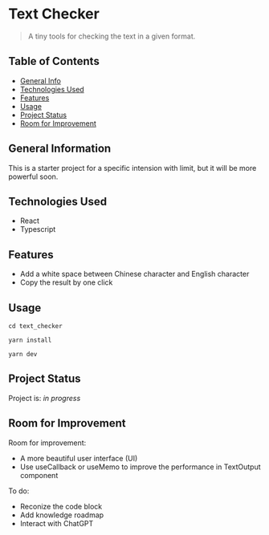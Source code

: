 # Text Checker
> A tiny tools for checking the text in a given format.

## Table of Contents
* [General Info](#general-information)
* [Technologies Used](#technologies-used)
* [Features](#features)
* [Usage](#usage)
* [Project Status](#project-status)
* [Room for Improvement](#room-for-improvement)


## General Information
This is a starter project for a specific intension with limit, but it will be more powerful soon. 


## Technologies Used
- React
- Typescript

## Features
- Add a white space between Chinese character and English character
- Copy the result by one click


## Usage

`cd text_checker`

`yarn install`

`yarn dev`


## Project Status
Project is: _in progress_ 


## Room for Improvement

Room for improvement:
- A more beautiful user interface (UI)
- Use useCallback or useMemo to improve the performance in TextOutput component

To do:
- Reconize the code block
- Add knowledge roadmap
- Interact with ChatGPT
